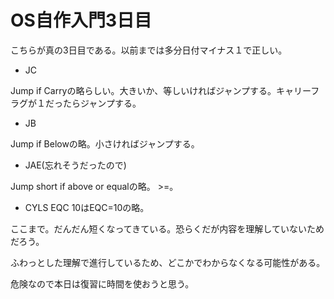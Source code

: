 # OS自作入門3日目

こちらが真の3日目である。以前までは多分日付マイナス１で正しい。

* JC

Jump if Carryの略らしい。大きいか、等しいければジャンプする。キャリーフラグが１だったらジャンプする。

* JB

Jump if Belowの略。小さければジャンプする。

* JAE(忘れそうだったので)

Jump short if above or equalの略。 >=。

* CYLS EQC 10はEQC=10の略。

ここまで。だんだん短くなってきている。恐らくだが内容を理解していないためだろう。

ふわっとした理解で進行しているため、どこかでわからなくなる可能性がある。

危険なので本日は復習に時間を使おうと思う。

